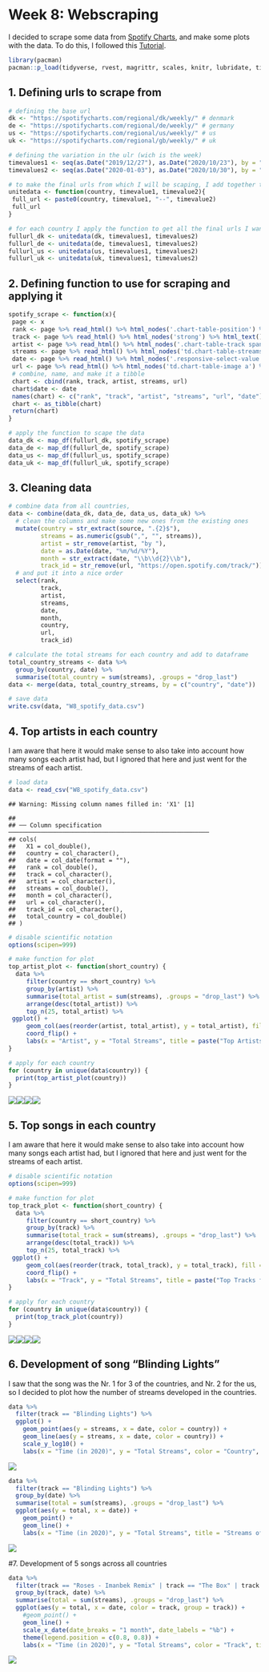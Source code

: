 # Week 8: Webscraping

I decided to scrape some data from [Spotify
Charts](https://spotifycharts.com/), and make some plots with the data.
To do this, I followed this
[Tutorial](https://datacritics.com/2018/03/20/scrape-it-yourself-spotify-charts/).

``` r
library(pacman)
pacman::p_load(tidyverse, rvest, magrittr, scales, knitr, lubridate, tibble, gdata)
```

## 1\. Defining urls to scrape from

``` r
# defining the base url
dk <- "https://spotifycharts.com/regional/dk/weekly/" # denmark
de <- "https://spotifycharts.com/regional/de/weekly/" # germany
us <- "https://spotifycharts.com/regional/us/weekly/" # us
uk <- "https://spotifycharts.com/regional/gb/weekly/" # uk

# defining the variation in the ulr (wich is the week)
timevalues1 <- seq(as.Date("2019/12/27"), as.Date("2020/10/23"), by = "week")
timevalues2 <- seq(as.Date("2020-01-03"), as.Date("2020/10/30"), by = "week")

# to make the final urls from which I will be scaping, I add together the base + variation 
unitedata <- function(country, timevalue1, timevalue2){
 full_url <- paste0(country, timevalue1, "--", timevalue2)
 full_url
}

# for each country I apply the function to get all the final urls I want to scrape from
fullurl_dk <- unitedata(dk, timevalues1, timevalues2)
fullurl_de <- unitedata(de, timevalues1, timevalues2)
fullurl_us <- unitedata(us, timevalues1, timevalues2)
fullurl_uk <- unitedata(uk, timevalues1, timevalues2)
```

## 2\. Defining function to use for scraping and applying it

``` r
spotify_scrape <- function(x){
 page <- x
 rank <- page %>% read_html() %>% html_nodes('.chart-table-position') %>% html_text() %>% as.data.frame()
 track <- page %>% read_html() %>% html_nodes('strong') %>% html_text() %>% as.data.frame()
 artist <- page %>% read_html() %>% html_nodes('.chart-table-track span') %>% html_text() %>% as.data.frame()
 streams <- page %>% read_html() %>% html_nodes('td.chart-table-streams') %>% html_text() %>% as.data.frame()
 date <- page %>% read_html() %>% html_nodes('.responsive-select-value') %>% html_text() %>% .[3] 
 url <- page %>% read_html() %>% html_nodes('td.chart-table-image a') %>% html_attr('href')
 # combine, name, and make it a tibble
 chart <- cbind(rank, track, artist, streams, url)
 chart$date <- date
 names(chart) <- c("rank", "track", "artist", "streams", "url", "date")
 chart <- as_tibble(chart)
 return(chart)
}

# apply the function to scape the data
data_dk <- map_df(fullurl_dk, spotify_scrape)
data_de <- map_df(fullurl_de, spotify_scrape)
data_us <- map_df(fullurl_us, spotify_scrape)
data_uk <- map_df(fullurl_uk, spotify_scrape)
```

## 3\. Cleaning data

``` r
# combine data from all countries, 
data <- combine(data_dk, data_de, data_us, data_uk) %>%
  # clean the columns and make some new ones from the existing ones
  mutate(country = str_extract(source, ".{2}$"),
         streams = as.numeric(gsub(",", "", streams)),
         artist = str_remove(artist, "by "),
         date = as.Date(date, "%m/%d/%Y"),
         month = str_extract(date, "\\b\\d{2}\\b"),
         track_id = str_remove(url, "https://open.spotify.com/track/")) %>%
  # and put it into a nice order
  select(rank,  
         track,
         artist,
         streams,
         date,
         month,
         country,
         url,
         track_id)

# calculate the total streams for each country and add to dataframe
total_country_streams <- data %>%
  group_by(country, date) %>%
  summarise(total_country = sum(streams), .groups = "drop_last")
data <- merge(data, total_country_streams, by = c("country", "date"))

# save data
write.csv(data, "W8_spotify_data.csv")
```

## 4\. Top artists in each country

I am aware that here it would make sense to also take into account how
many songs each artist had, but I ignored that here and just went for
the streams of each artist.

``` r
# load data
data <- read_csv("W8_spotify_data.csv")
```

    ## Warning: Missing column names filled in: 'X1' [1]

    ## 
    ## ── Column specification ────────────────────────────────────────────────────────
    ## cols(
    ##   X1 = col_double(),
    ##   country = col_character(),
    ##   date = col_date(format = ""),
    ##   rank = col_double(),
    ##   track = col_character(),
    ##   artist = col_character(),
    ##   streams = col_double(),
    ##   month = col_character(),
    ##   url = col_character(),
    ##   track_id = col_character(),
    ##   total_country = col_double()
    ## )

``` r
# disable scientific notation
options(scipen=999)

# make function for plot
top_artist_plot <- function(short_country) {
  data %>% 
     filter(country == short_country) %>%
     group_by(artist) %>% 
     summarise(total_artist = sum(streams), .groups = "drop_last") %>% 
     arrange(desc(total_artist)) %>%
     top_n(25, total_artist) %>%
 ggplot() +
     geom_col(aes(reorder(artist, total_artist), y = total_artist), fill = "lightblue3") +
     coord_flip() +
     labs(x = "Artist", y = "Total Streams", title = paste("Top Artists for Country:", short_country))
}

# apply for each country
for (country in unique(data$country)) {
  print(top_artist_plot(country))
}
```

![](W8_WebScraping_files/figure-gfm/unnamed-chunk-5-1.png)<!-- -->![](W8_WebScraping_files/figure-gfm/unnamed-chunk-5-2.png)<!-- -->![](W8_WebScraping_files/figure-gfm/unnamed-chunk-5-3.png)<!-- -->![](W8_WebScraping_files/figure-gfm/unnamed-chunk-5-4.png)<!-- -->

## 5\. Top songs in each country

I am aware that here it would make sense to also take into account how
many songs each artist had, but I ignored that here and just went for
the streams of each artist.

``` r
# disable scientific notation
options(scipen=999)

# make function for plot
top_track_plot <- function(short_country) {
  data %>% 
     filter(country == short_country) %>%
     group_by(track) %>% 
     summarise(total_track = sum(streams), .groups = "drop_last") %>% 
     arrange(desc(total_track)) %>%
     top_n(25, total_track) %>%
 ggplot() +
     geom_col(aes(reorder(track, total_track), y = total_track), fill = "lightcoral") +
     coord_flip() +
     labs(x = "Track", y = "Total Streams", title = paste("Top Tracks for Country:", short_country))
}

# apply for each country
for (country in unique(data$country)) {
  print(top_track_plot(country))
}
```

![](W8_WebScraping_files/figure-gfm/unnamed-chunk-6-1.png)<!-- -->![](W8_WebScraping_files/figure-gfm/unnamed-chunk-6-2.png)<!-- -->![](W8_WebScraping_files/figure-gfm/unnamed-chunk-6-3.png)<!-- -->![](W8_WebScraping_files/figure-gfm/unnamed-chunk-6-4.png)<!-- -->

## 6\. Development of song “Blinding Lights”

I saw that the song was the Nr. 1 for 3 of the countries, and Nr. 2 for
the us, so I decided to plot how the number of streams developed in the
countries.

``` r
data %>%
  filter(track == "Blinding Lights") %>%
  ggplot() +
    geom_point(aes(y = streams, x = date, color = country)) +
    geom_line(aes(y = streams, x = date, color = country)) +
    scale_y_log10() +
    labs(x = "Time (in 2020)", y = "Total Streams", color = "Country", title = "Streams of 'Blindings Lights'")
```

![](W8_WebScraping_files/figure-gfm/unnamed-chunk-7-1.png)<!-- -->

``` r
data %>%
  filter(track == "Blinding Lights") %>%
  group_by(date) %>% 
  summarise(total = sum(streams), .groups = "drop_last") %>% 
  ggplot(aes(y = total, x = date)) +
    geom_point() +
    geom_line() +
    labs(x = "Time (in 2020)", y = "Total Streams", title = "Streams of 'Blindings Lights' across countries")
```

![](W8_WebScraping_files/figure-gfm/unnamed-chunk-7-2.png)<!-- -->

\#7. Development of 5 songs across all countries

``` r
data %>%
  filter(track == "Roses - Imanbek Remix" | track == "The Box" | track == "Blinding Lights" | track == "ROCKSTAR (feat. Roddy Ricch)" | track == "Dance Monkey") %>%
  group_by(track, date) %>% 
  summarise(total = sum(streams), .groups = "drop_last") %>%
  ggplot(aes(y = total, x = date, color = track, group = track)) +
    #geom_point() +
    geom_line() +
    scale_x_date(date_breaks = "1 month", date_labels = "%b") +
    theme(legend.position = c(0.8, 0.8)) +
    labs(x = "Time (in 2020)", y = "Total Streams", color = "Track", title = "Streams of 5 Top Tracks across countries")
```

![](W8_WebScraping_files/figure-gfm/unnamed-chunk-8-1.png)<!-- -->
